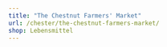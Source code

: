 ```yaml
---
title: "The Chestnut Farmers' Market"
url: /chester/the-chestnut-farmers-market/
shop: Lebensmittel
---
```

